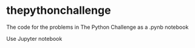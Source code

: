 # thepythonchallenge
The code for the problems in The Python Challenge as a .pynb notebook

Use Jupyter notebook

